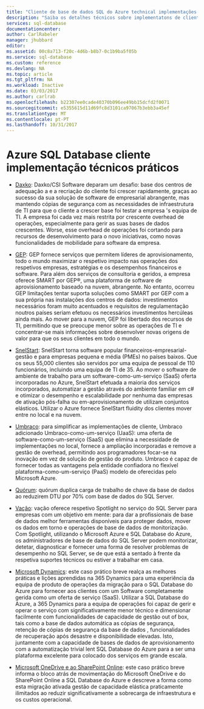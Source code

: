 ```yaml
---
title: "Cliente de base de dados SQL do Azure technical implementações | Microsoft Docs"
description: "Saiba os detalhes técnicos sobre implementatons de cliente da base de dados do Azure SQL Server para resolver problemas de negócio"
services: sql-database
documentationcenter: 
author: CarlRabeler
manager: jhubbard
editor: 
ms.assetid: 00c8a713-f20c-4d6b-b8b7-0c1b9ba5f05b
ms.service: sql-database
ms.custom: reference
ms.devlang: NA
ms.topic: article
ms.tgt_pltfrm: NA
ms.workload: Inactive
ms.date: 03/03/2017
ms.author: carlrab
ms.openlocfilehash: b22307ee0cade40370b096ee49bb15dcfd2f0071
ms.sourcegitcommit: e5355615d11d69fc8d3101ca97067b3ebb3a45ef
ms.translationtype: MT
ms.contentlocale: pt-PT
ms.lasthandoff: 10/31/2017
---
```

# <a name="azure-sql-database-customer-implementation-technical-studies"></a>Azure SQL Database cliente implementação técnicos práticos

- [Daxko](sql-database-implementation-daxko.md): Daxko/CSI Software deparam um desafio: base dos centros de adequação a e a recriação do cliente foi crescer rapidamente, graças ao sucesso da sua solução de software de empresarial abrangente, mas mantendo cópias de segurança com as necessidades de infraestrutura de TI para que o cliente a crescer base foi testar a empresa 's equipa de TI. A empresa foi cada vez mais restrita por crescente overhead de operações, especialmente para gerir as suas bases de dados crescentes. Worse, esse overhead de operações foi cortando para recursos de desenvolvimento para o novo iniciativas, como novas funcionalidades de mobilidade para software da empresa.

- [GEP](sql-database-implementation-gep.md): GEP fornece serviços que permitem líderes de aprovisionamento, todo o mundo maximizar o respetivo impacto nas operações dos respetivos empresas, estratégias e os desempenhos financeiros e software. Para além dos serviços de consultoria e geridos, a empresa oferece SMART por GEP®, uma plataforma de software de aprovisionamento baseado na nuvem, abrangente. No entanto, ocorreu GEP limitações tentar suporta soluções como SMART por GEP com a sua própria nas instalações dos centros de dados: investimentos necessários foram muito acentuados e requisitos de regulamentação noutros países seriam efetuou os necessários investimentos hercúleas ainda mais. Ao mover para a nuvem, GEP foi libertado dos recursos de TI, permitindo que se preocupe menor sobre as operações de TI e concentrar-se mais informações sobre desenvolver novas origens de valor para que os seus clientes em todo o mundo.

- [SnelStart](sql-database-implementation-snelstart.md): SnelStart torna software popular financeiros-empresarial-gestão e para empresas pequena e média (PMEs) no países baixos. Que os seus 55,000 clientes são servidos por uma equipa de pessoal de 110 funcionários, incluindo uma equipa de TI de 35. Ao mover o software de ambiente de trabalho para um software-como-um-serviço (SaaS) oferta incorporadas no Azure, SnelStart efetuada a maioria dos serviços incorporados, automatizar a gestão através do ambiente familiar em c# e otimizar o desempenho e escalabilidade por nenhuma das empresas de ativação pós-falha ou em-aprovisionamento de utilizam conjuntos elásticos. Utilizar o Azure fornece SnelStart fluidity dos clientes mover entre no local e na nuvem.

- [Umbraco](sql-database-implementation-umbraco.md): para simplificar as implementações de cliente, Umbraco adicionado Umbraco-como-um-serviço (UaaS): uma oferta de software-como-um-serviço (SaaS) que elimina a necessidade de implementações no local, fornece a ampliação incorporadas e remove a gestão de overhead, permitindo aos programadores focar-se na inovação em vez de solução de gestão do produto. Umbraco é capaz de fornecer todas as vantagens pela entidade confiadora no flexível plataforma-como-um-serviço (PaaS) modelo de oferecidas pelo Microsoft Azure.

- [Quórum](https://customers.microsoft.com/story/quorum-doubles-key-databases-workload-while-lowering-dtu-with-sql-database): quórum duplica carga de trabalho de chave da base de dados ao reduzirem DTU por 70% com base de dados do SQL Server.

- [Vação](https://customers.microsoft.com/en-US/story/quest): vação oferece respetivo Spotlight no serviço do SQL Server para empresas com um objetivo em mente: para dar a profissionais de base de dados melhor ferramentas disponíveis para proteger dados, mover os dados em torno e operações de base de dados de monitorização. Com Spotlight, utilizando o Microsoft Azure e SQL Database do Azure, os administradores de base de dados do SQL Server podem monitorizar, detetar, diagnosticar e fornecer uma forma de resolver problemas de desempenho no SQL Server, se de que está a sentado à frente da respetiva suportes técnicos ou estiver a trabalhar em casa.

- [Microsoft Dynamics](https://customers.microsoft.com/story/dynamics365operationsproductteam): este caso prático breve realça as melhores práticas e lições aprendidas na 365 Dynamics para uma experiência da equipa de produto de operações da migração para o SQL Database do Azure para fornecer aos clientes com um Software completamente gerida como um oferta de serviço (SaaS). Utilizar a SQL Database do Azure, a 365 Dynamics para a equipa de operações foi capaz de gerir e operar o serviço com significativamente menor técnico e dimensionar facilmente com funcionalidades de capacidade de gestão out of box, tais como a base de dados automática as cópias de segurança, retenção de cópias de segurança da base de dados , funcionalidades de recuperação após desastre e disponibilidade elevadas. Isto, juntamente com a capacidade de bases de dados de aprovisionamento com a automatização trivial lent SQL Database do Azure para a ser uma plataforma excelente para colocado dos serviços em grande escala.

- [Microsoft OneDrive e ao SharePoint Online](https://customers.microsoft.com/story/microsoft-azure-sql-database-dicrete-manufacturing-united-states): este caso prático breve informa o bloco atrás de movimentação do Microsoft OneDrive e do SharePoint Online a SQL Database do Azure e descreve a forma como esta migração ativada gestão de capacidade elástica praticamente ilimitados ao reduzir significativamente a sobrecarga de infraestrutura e os custos operacional.

